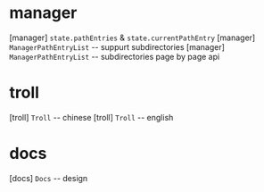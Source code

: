 # manager

[manager] `state.pathEntries` & `state.currentPathEntry`
[manager] `ManagerPathEntryList` -- suppurt subdirectories
[manager] `ManagerPathEntryList` -- subdirectories page by page api

# troll

[troll] `Troll` -- chinese
[troll] `Troll` -- english

# docs

[docs] `Docs` -- design
